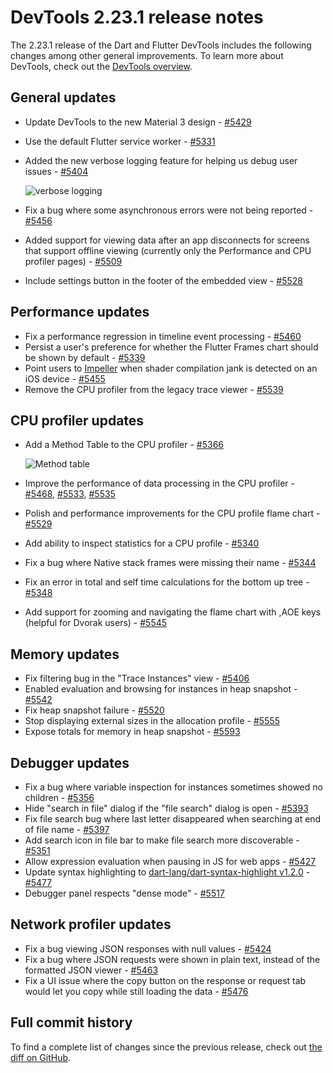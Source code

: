 # DevTools 2.23.1 release notes

The 2.23.1 release of the Dart and Flutter DevTools
includes the following changes among other general improvements.
To learn more about DevTools, check out the
[DevTools overview](https://docs.flutter.dev/tools/devtools/overview).

## General updates

* Update DevTools to the new Material 3 design -
  [#5429](https://github.com/flutter/devtools/pull/5429)
* Use the default Flutter service worker -
  [#5331](https://github.com/flutter/devtools/pull/5331)
* Added the new verbose logging feature for helping us debug user issues -
  [#5404](https://github.com/flutter/devtools/pull/5404)

  ![verbose logging](/tools/devtools/release-notes/images-2.23.1/verbose-logging.png "verbose_logging")

* Fix a bug where some asynchronous errors were not being reported -
  [#5456](https://github.com/flutter/devtools/pull/5456)
* Added support for viewing data after an app disconnects for
  screens that support offline viewing
  (currently only the Performance and CPU profiler pages) -
  [#5509](https://github.com/flutter/devtools/pull/5509)
* Include settings button in the footer of the embedded view -
  [#5528](https://github.com/flutter/devtools/pull/5528)

## Performance updates

* Fix a performance regression in timeline event processing -
  [#5460](https://github.com/flutter/devtools/pull/5460)
* Persist a user's preference for whether the
  Flutter Frames chart should be shown by default -
  [#5339](https://github.com/flutter/devtools/pull/5339)
* Point users to [Impeller](https://docs.flutter.dev/perf/impeller) when
  shader compilation jank is detected on an iOS device -
  [#5455](https://github.com/flutter/devtools/pull/5455)
* Remove the CPU profiler from the legacy trace viewer -
  [#5539](https://github.com/flutter/devtools/pull/5539)

## CPU profiler updates

* Add a Method Table to the CPU profiler -
  [#5366](https://github.com/flutter/devtools/pull/5366)

  ![Method table](/tools/devtools/release-notes/images-2.23.1/cpu-method-table.png "method_table")

* Improve the performance of data processing in the CPU profiler -
  [#5468](https://github.com/flutter/devtools/pull/5468),
  [#5533](https://github.com/flutter/devtools/pull/5533),
  [#5535](https://github.com/flutter/devtools/pull/5535)
* Polish and performance improvements for the CPU profile flame chart -
  [#5529](https://github.com/flutter/devtools/pull/5529)
* Add ability to inspect statistics for a CPU profile -
  [#5340](https://github.com/flutter/devtools/pull/5340)
* Fix a bug where Native stack frames were missing their name -
  [#5344](https://github.com/flutter/devtools/pull/5344)
* Fix an error in total and self time calculations for the bottom up tree -
  [#5348](https://github.com/flutter/devtools/pull/5348)
* Add support for zooming and navigating the flame chart
  with ,AOE keys (helpful for Dvorak users) -
  [#5545](https://github.com/flutter/devtools/pull/5545)

## Memory updates

* Fix filtering bug in the "Trace Instances" view -
  [#5406](https://github.com/flutter/devtools/pull/5406)
* Enabled evaluation and browsing for instances in heap snapshot -
  [#5542](https://github.com/flutter/devtools/pull/5542)
* Fix heap snapshot failure -
  [#5520](https://github.com/flutter/devtools/pull/5520)
* Stop displaying external sizes in the allocation profile -
  [#5555](https://github.com/flutter/devtools/pull/5555)
* Expose totals for memory in heap snapshot -
  [#5593](https://github.com/flutter/devtools/pull/5593)

## Debugger updates

* Fix a bug where variable inspection
  for instances sometimes showed no children -
  [#5356](https://github.com/flutter/devtools/pull/5356)
* Hide "search in file" dialog if the "file search" dialog is open -
  [#5393](https://github.com/flutter/devtools/pull/5393)
* Fix file search bug where last letter disappeared when
  searching at end of file name -
  [#5397](https://github.com/flutter/devtools/pull/5397)
* Add search icon in file bar to make file search more discoverable -
  [#5351](https://github.com/flutter/devtools/issues/5351)
* Allow expression evaluation when pausing in JS for web apps -
  [#5427](https://github.com/flutter/devtools/pull/5427)
* Update syntax highlighting to
  [dart-lang/dart-syntax-highlight v1.2.0](https://github.com/dart-lang/dart-syntax-highlight/blob/master/CHANGELOG.md#120-2023-01-30) -
  [#5477](https://github.com/flutter/devtools/pull/5477)
* Debugger panel respects "dense mode" -
  [#5517](https://github.com/flutter/devtools/pull/5517)

## Network profiler updates

* Fix a bug viewing JSON responses with null values -
  [#5424](https://github.com/flutter/devtools/pull/5424)
* Fix a bug where JSON requests were shown in plain text,
  instead of the formatted JSON viewer -
  [#5463](https://github.com/flutter/devtools/pull/5463)
* Fix a UI issue where the copy button on the response or request tab
  would let you copy while still loading the data -
  [#5476](https://github.com/flutter/devtools/pull/5476)

## Full commit history

To find a complete list of changes since the previous release,
check out
[the diff on GitHub](https://github.com/flutter/devtools/compare/v2.22.2...v2.23.1).
